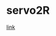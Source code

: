 # servo2R
[link](https://www.tinkercad.com/things/1RLJHiDRFcr-/editel?sharecode=rPPvmpWeTbgTwW2W31T0wEda1sSMVJ8f9TAvHz01SUo)

